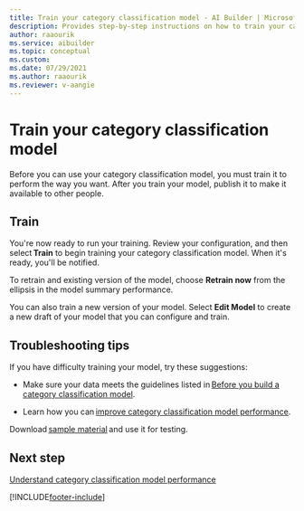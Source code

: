 ```yaml
---
title: Train your category classification model - AI Builder | Microsoft Docs
description: Provides step-by-step instructions on how to train your category classification model
author: raaourik 
ms.service: aibuilder
ms.topic: conceptual
ms.custom: 
ms.date: 07/29/2021
ms.author: raaourik 
ms.reviewer: v-aangie
---
```


# Train your category classification model

Before you can use your category classification model, you must train it to perform the way you want. After you train your model, publish it to make it available to other people.

## Train

You're now ready to run your training. Review your configuration, and then select **Train** to begin training your category classification model. When it's ready, you'll be notified.

To retrain and existing version of the model, choose **Retrain now** from the ellipsis in the model summary performance.

You can also train a new version of your model. Select **Edit Model** to create a new draft of your model that you can configure and train.	

## Troubleshooting tips 

If you have difficulty training your model, try these suggestions:

- Make sure your data meets the guidelines listed in [Before you build a category classification model](before-you-build-text-classification-model.md).

- Learn how you can [improve category classification model performance](improve-text-classification-performance.md).  

Download [sample material](text-classification-sample-data.md) and use it for testing.

## Next step

[Understand category classification model performance](text-classification-performance.md) 


[!INCLUDE[footer-include](includes/footer-banner.md)]